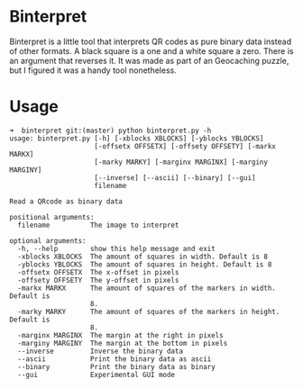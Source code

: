 Binterpret
=========

Binterpret is a little tool that interprets QR codes as pure binary data instead of other formats.
A black square is a one and a white square a zero. There is an argument that reverses it.
It was made as part of an Geocaching puzzle, but I figured it was a handy tool nonetheless.

Usage
======

```
➜  binterpret git:(master) python binterpret.py -h
usage: binterpret.py [-h] [-xblocks XBLOCKS] [-yblocks YBLOCKS]
                     [-offsetx OFFSETX] [-offsety OFFSETY] [-markx MARKX]
                     [-marky MARKY] [-marginx MARGINX] [-marginy MARGINY]
                     [--inverse] [--ascii] [--binary] [--gui]
                     filename

Read a QRcode as binary data

positional arguments:
  filename          The image to interpret

optional arguments:
  -h, --help        show this help message and exit
  -xblocks XBLOCKS  The amount of squares in width. Default is 8
  -yblocks YBLOCKS  The amount of squares in height. Default is 8
  -offsetx OFFSETX  The x-offset in pixels
  -offsety OFFSETY  The y-offset in pixels
  -markx MARKX      The amount of squares of the markers in width. Default is
                    8.
  -marky MARKY      The amount of squares of the markers in height. Default is
                    8.
  -marginx MARGINX  The margin at the right in pixels
  -marginy MARGINY  The margin at the bottom in pixels
  --inverse         Inverse the binary data
  --ascii           Print the binary data as ascii
  --binary          Print the binary data as binary
  --gui             Experimental GUI mode
```
